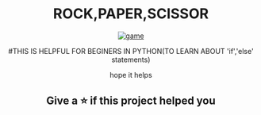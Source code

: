 <div align="center">
 
# ROCK,PAPER,SCISSOR

<a href="https://imgbb.com/"><img src="https://i.ibb.co/9VhMQMW/game.png" alt="game" border="0"></a>

#THIS IS HELPFUL FOR BEGINERS IN PYTHON(TO LEARN ABOUT 'if','else' statements)
 
<p>hope it helps</P>

 ## Give a ⭐ if this project helped you
